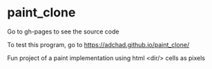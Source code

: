 # paint_clone

Go to gh-pages to see the source code

To test this program, go to https://adchad.github.io/paint_clone/


Fun project of a paint implementation using html \<dir/\> cells as pixels
